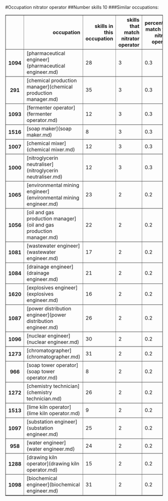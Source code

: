 #Occupation nitrator operator
##Number skills 10
###Similar occupations:
<table border="1" class="dataframe">
  <thead>
    <tr style="text-align: right;">
      <th></th>
      <th>occupation</th>
      <th>skills in this occupation</th>
      <th>skills that match nitrator operator</th>
      <th>percentage match with nitrator operator</th>
      <th>skills not in nitrator operator</th>
    </tr>
  </thead>
  <tbody>
    <tr>
      <th>1094</th>
      <td>[pharmaceutical engineer](pharmaceutical engineer.md)</td>
      <td>28</td>
      <td>3</td>
      <td>0.3</td>
      <td>25</td>
    </tr>
    <tr>
      <th>291</th>
      <td>[chemical production manager](chemical production manager.md)</td>
      <td>35</td>
      <td>3</td>
      <td>0.3</td>
      <td>32</td>
    </tr>
    <tr>
      <th>1093</th>
      <td>[fermenter operator](fermenter operator.md)</td>
      <td>12</td>
      <td>3</td>
      <td>0.3</td>
      <td>9</td>
    </tr>
    <tr>
      <th>1516</th>
      <td>[soap maker](soap maker.md)</td>
      <td>8</td>
      <td>3</td>
      <td>0.3</td>
      <td>5</td>
    </tr>
    <tr>
      <th>1007</th>
      <td>[chemical mixer](chemical mixer.md)</td>
      <td>12</td>
      <td>3</td>
      <td>0.3</td>
      <td>9</td>
    </tr>
    <tr>
      <th>1000</th>
      <td>[nitroglycerin neutraliser](nitroglycerin neutraliser.md)</td>
      <td>12</td>
      <td>3</td>
      <td>0.3</td>
      <td>9</td>
    </tr>
    <tr>
      <th>1065</th>
      <td>[environmental mining engineer](environmental mining engineer.md)</td>
      <td>23</td>
      <td>2</td>
      <td>0.2</td>
      <td>21</td>
    </tr>
    <tr>
      <th>1056</th>
      <td>[oil and gas production manager](oil and gas production manager.md)</td>
      <td>22</td>
      <td>2</td>
      <td>0.2</td>
      <td>20</td>
    </tr>
    <tr>
      <th>1081</th>
      <td>[wastewater engineer](wastewater engineer.md)</td>
      <td>17</td>
      <td>2</td>
      <td>0.2</td>
      <td>15</td>
    </tr>
    <tr>
      <th>1084</th>
      <td>[drainage engineer](drainage engineer.md)</td>
      <td>21</td>
      <td>2</td>
      <td>0.2</td>
      <td>19</td>
    </tr>
    <tr>
      <th>1620</th>
      <td>[explosives engineer](explosives engineer.md)</td>
      <td>16</td>
      <td>2</td>
      <td>0.2</td>
      <td>14</td>
    </tr>
    <tr>
      <th>1087</th>
      <td>[power distribution engineer](power distribution engineer.md)</td>
      <td>26</td>
      <td>2</td>
      <td>0.2</td>
      <td>24</td>
    </tr>
    <tr>
      <th>1096</th>
      <td>[nuclear engineer](nuclear engineer.md)</td>
      <td>30</td>
      <td>2</td>
      <td>0.2</td>
      <td>28</td>
    </tr>
    <tr>
      <th>1273</th>
      <td>[chromatographer](chromatographer.md)</td>
      <td>31</td>
      <td>2</td>
      <td>0.2</td>
      <td>29</td>
    </tr>
    <tr>
      <th>966</th>
      <td>[soap tower operator](soap tower operator.md)</td>
      <td>8</td>
      <td>2</td>
      <td>0.2</td>
      <td>6</td>
    </tr>
    <tr>
      <th>1272</th>
      <td>[chemistry technician](chemistry technician.md)</td>
      <td>26</td>
      <td>2</td>
      <td>0.2</td>
      <td>24</td>
    </tr>
    <tr>
      <th>1513</th>
      <td>[lime kiln operator](lime kiln operator.md)</td>
      <td>9</td>
      <td>2</td>
      <td>0.2</td>
      <td>7</td>
    </tr>
    <tr>
      <th>1097</th>
      <td>[substation engineer](substation engineer.md)</td>
      <td>25</td>
      <td>2</td>
      <td>0.2</td>
      <td>23</td>
    </tr>
    <tr>
      <th>958</th>
      <td>[water engineer](water engineer.md)</td>
      <td>24</td>
      <td>2</td>
      <td>0.2</td>
      <td>22</td>
    </tr>
    <tr>
      <th>1288</th>
      <td>[drawing kiln operator](drawing kiln operator.md)</td>
      <td>15</td>
      <td>2</td>
      <td>0.2</td>
      <td>13</td>
    </tr>
    <tr>
      <th>1098</th>
      <td>[biochemical engineer](biochemical engineer.md)</td>
      <td>31</td>
      <td>2</td>
      <td>0.2</td>
      <td>29</td>
    </tr>
  </tbody>
</table>
